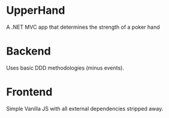 # UpperHand
A .NET MVC app that determines the strength of a poker hand

# Backend
Uses basic DDD methodologies (minus events).

# Frontend
Simple Vanilla JS with all external dependencies stripped away.
